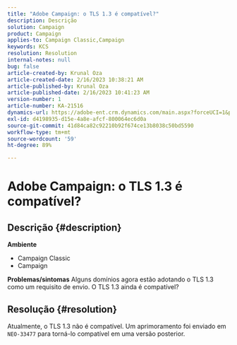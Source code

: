 ```yaml
---
title: "Adobe Campaign: o TLS 1.3 é compatível?"
description: Descrição
solution: Campaign
product: Campaign
applies-to: Campaign Classic,Campaign
keywords: KCS
resolution: Resolution
internal-notes: null
bug: false
article-created-by: Krunal Oza
article-created-date: 2/16/2023 10:38:21 AM
article-published-by: Krunal Oza
article-published-date: 2/16/2023 10:41:23 AM
version-number: 1
article-number: KA-21516
dynamics-url: https://adobe-ent.crm.dynamics.com/main.aspx?forceUCI=1&pagetype=entityrecord&etn=knowledgearticle&id=12b1b402-e6ad-ed11-aad1-6045bd006793
exl-id: d4198935-d15e-4a8e-afcf-800064ec6d0a
source-git-commit: 41d84ca82c92210b92f674ce13b8038c50bd5590
workflow-type: tm+mt
source-wordcount: '59'
ht-degree: 89%

---
```


# Adobe Campaign: o TLS 1.3 é compatível?

## Descrição {#description}

<b>Ambiente</b>
- Campaign Classic
- Campaign



<b>Problemas/sintomas</b>
Alguns domínios agora estão adotando o TLS 1.3 como um requisito de envio. O TLS 1.3 ainda é compatível?


## Resolução {#resolution}


Atualmente, o TLS 1.3 não é compatível. Um aprimoramento foi enviado em `NEO-33477` para torná-lo compatível em uma versão posterior.
